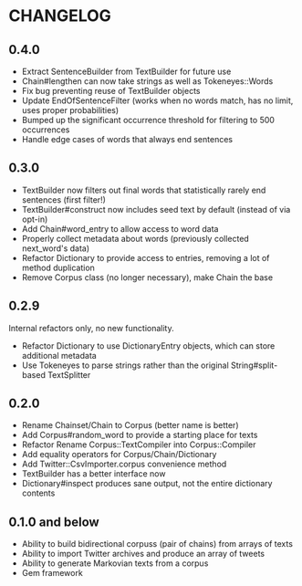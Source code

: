 # CHANGELOG

## 0.4.0

* Extract SentenceBuilder from TextBuilder for future use
* Chain#lengthen can now take strings as well as Tokeneyes::Words
* Fix bug preventing reuse of TextBuilder objects
* Update EndOfSentenceFilter (works when no words match, has no limit, uses proper probabilities)
* Bumped up the significant occurrence threshold for filtering to 500 occurrences
* Handle edge cases of words that always end sentences

## 0.3.0

* TextBuilder now filters out final words that statistically rarely end sentences (first filter!)
* TextBuilder#construct now includes seed text by default (instead of via opt-in)
* Add Chain#word_entry to allow access to word data
* Properly collect metadata about words (previously collected next_word's data)
* Refactor Dictionary to provide access to entries, removing a lot of method duplication
* Remove Corpus class (no longer necessary), make Chain the base

## 0.2.9

Internal refactors only, no new functionality.

* Refactor Dictionary to use DictionaryEntry objects, which can store additional metadata
* Use Tokeneyes to parse strings rather than the original String#split-based TextSplitter

## 0.2.0

* Rename Chainset/Chain to Corpus (better name is better)
* Add Corpus#random_word to provide a starting place for texts
* Refactor Rename Corpus::TextCompiler into Corpus::Compiler
* Add equality operators for Corpus/Chain/Dictionary
* Add Twitter::CsvImporter.corpus convenience method
* TextBuilder has a better interface now
* Dictionary#inspect produces sane output, not the entire dictionary contents

## 0.1.0 and below

* Ability to build bidirectional corpuss (pair of chains) from arrays of texts
* Ability to import Twitter archives and produce an array of tweets
* Ability to generate Markovian texts from a corpus
* Gem framework

